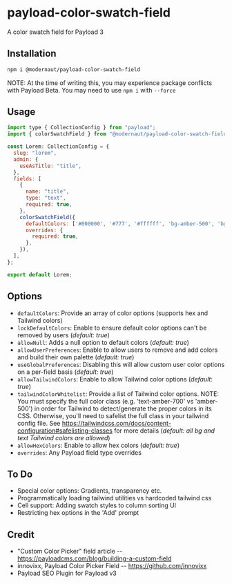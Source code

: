 # payload-color-swatch-field

A color swatch field for Payload 3

## Installation

```bash
npm i @modernaut/payload-color-swatch-field
```

NOTE: At the time of writing this, you may experience package conflicts with Payload Beta. You may need to use `npm i` with `--force`

## Usage

```js
import type { CollectionConfig } from "payload";
import { colorSwatchField } from "@modernaut/payload-color-swatch-field";

const Lorem: CollectionConfig = {
  slug: "lorem",
  admin: {
    useAsTitle: "title",
  },
  fields: [
    {
      name: "title",
      type: "text",
      required: true,
    },
    colorSwatchField({
      defaultColors: ['#000000', '#777', '#ffffff', 'bg-amber-500', 'bg-teal-500', 'bg-violet-500', 'text-amber-700', 'text-teal-700', 'text-violet-700'],
      overrides: {
        required: true,
      },
    }),
  ],
};

export default Lorem;
```

## Options

- `defaultColors`: Provide an array of color options (supports hex and Tailwind colors)
- `lockDefaultColors`: Enable to ensure default color options can't be removed by users (_default: true_)
- `allowNull`: Adds a null option to default colors (_default: true_)
- `allowUserPreferences`: Enable to allow users to remove and add colors and build their own palette (_default: true_)
- `useGlobalPreferences`: Disabling this will allow custom user color options on a per-field basis (_default: true_)
- `allowTailwindColors`: Enable to allow Tailwind color options (_default: true_)
- `tailwindColorWhitelist`: Provide a list of Tailwind color options. NOTE: You must specify the full color class (e.g. 'text-amber-700' vs 'amber-500') in order for Tailwind to detect/generate the proper colors in its CSS. Otherwise, you'll need to safelist the full class in your tailwind config file. See https://tailwindcss.com/docs/content-configuration#safelisting-classes for more details (_default: all bg and text Tailwind colors are allowed_)
- `allowHexColors`: Enable to allow hex colors (_default: true_)
- `overrides`: Any Payload field type overrides

## To Do

- Special color options: Gradients, transparency etc.
- Programmatically loading tailwind utilities vs hardcoded tailwind css
- Cell support: Adding swatch styles to column sorting UI
- Restricting hex options in the 'Add' prompt

## Credit

- "Custom Color Picker" field article -- https://payloadcms.com/blog/building-a-custom-field
- innovixx, Payload Color Picker Field -- https://github.com/innovixx
- Payload SEO Plugin for Payload v3
